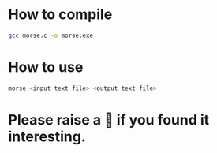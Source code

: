 # How to compile 
```sh
gcc morse.c -o morse.exe
```
# How to use
```sh
morse <input text file> <output text file>
```

# Please raise a 🌟 if you found it interesting. 

